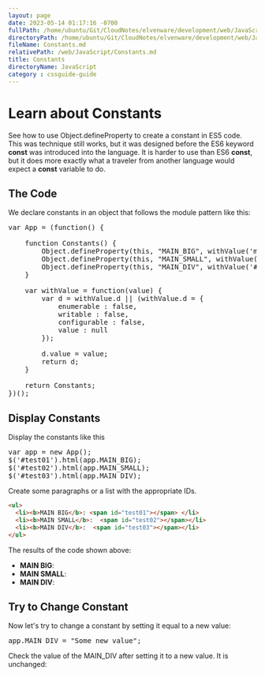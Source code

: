 ```yaml
---
layout: page
date: 2023-05-14 01:17:16 -0700
fullPath: /home/ubuntu/Git/CloudNotes/elvenware/development/web/JavaScript/Constants.md
directoryPath: /home/ubuntu/Git/CloudNotes/elvenware/development/web/JavaScript
fileName: Constants.md
relativePath: /web/JavaScript/Constants.md
title: Constants
directoryName: JavaScript
category : cssguide-guide
---
```



# Learn about Constants

See how to use Object.defineProperty to create a constant in ES5 code. This was technique still works, but it was designed before the ES6 keyword **const** was introduced into the language. It is harder to use than ES6 **const**, but it does more exactly what a traveler from another language would expect a **const** variable to do.

## The Code

We declare constants in an object that follows the module pattern like this:

<pre>var App = (function() {

	function Constants() {
		Object.defineProperty(this, "MAIN_BIG", withValue('mainBig'));
		Object.defineProperty(this, "MAIN_SMALL", withValue('mainSmall'));
		Object.defineProperty(this, "MAIN_DIV", withValue('#main'));
	}

	var withValue = function(value) {
		var d = withValue.d || (withValue.d = {
			enumerable : false,
			writable : false,
			configurable : false,
			value : null
		});

		d.value = value;
		return d;
	}

	return Constants;
})();</pre>

## Display Constants

Display the constants like this

<pre>var app = new App();
$('#test01').html(app.MAIN_BIG);
$('#test02').html(app.MAIN_SMALL);
$('#test03').html(app.MAIN_DIV);</pre>

Create some paragraphs or a list with the appropriate IDs.

```HTML
<ul>
  <li><b>MAIN BIG</b>: <span id="test01"></span> </li>
  <li><b>MAIN SMALL</b>:  <span id="test02"></span></li>
  <li><b>MAIN DIV</b>:  <span id="test03"></span></li>
</ul>
```

The results of the code shown above:

<ul>
  <li><b>MAIN BIG</b>: <span id="test01"></span> </li>
  <li><b>MAIN SMALL</b>:  <span id="test02"></span></li>
  <li><b>MAIN DIV</b>:  <span id="test03"></span></li>
</ul>

## Try to Change Constant

Now let's try to change a constant by setting it equal to a new value:

<pre>app.MAIN_DIV = "Some new value";</pre>

Check the value of the MAIN_DIV after setting it to a new value. It is unchanged:

<script>
var App = (function() {

	function Constants() {
		Object.defineProperty(this, "MAIN_BIG", withValue('mainBig'));
		Object.defineProperty(this, "MAIN_SMALL", withValue('mainSmall'));
		Object.defineProperty(this, "MAIN_DIV", withValue('#main'));
	}

	var withValue = function(value) {
		var d = withValue.d || (withValue.d = {
			enumerable : false,
			writable : false,
			configurable : false,
			value : null
		});

		d.value = value;
		return d;
	}

	return Constants;
})();


var app = new App();
$('#test01').html(app.MAIN_BIG);
$('#test02').html(app.MAIN_SMALL);
$('#test03').html(app.MAIN_DIV);
app.MAIN_DIV = 'Bar';
$('#test04').html(app.MAIN_DIV);

</script>
